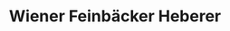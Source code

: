 ---
title: "Wiener Feinbäcker Heberer"
url: /berlin/wiener-feinbaecker-heberer-riemeisterstrasse/
shop: Bäckerei
---